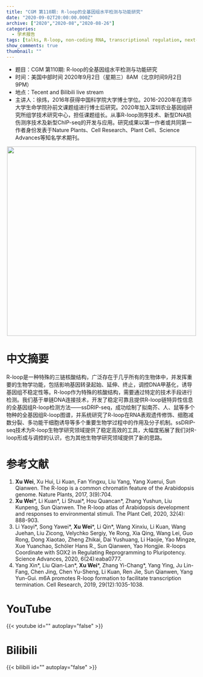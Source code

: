```yaml
---
title: "CGM 第110期: R-loop的全基因组水平检测与功能研究"
date: "2020-09-02T20:00:00.000Z"
archive: ["2020","2020-08","2020-08-26"]
categories:
  - 学术报告
tags: [talks, R-loop, non-coding RNA, transcriptional regulation, next-generation sequencing]
show_comments: true
thumbnail: ""
---
```


- 题目：CGM 第110期: R-loop的全基因组水平检测与功能研究
- 时间：美国中部时间 2020年9月2日（星期三）8AM（北京时间9月2日 9PM）
- 地点：Tecent and Bilibili live stream
- 主讲人：徐炜，2016年获得中国科学院大学博士学位。2016-2020年在清华大学生命学院孙前文课题组进行博士后研究。2020年加入深圳农业基因组研究所组学技术研究中心，担任课题组长。从事R-loop测序技术、新型DNA损伤测序技术及新型ChIP-seq的开发与应用。研究成果以第一作者或共同第一作者身份发表于Nature Plants、Cell Research、Plant Cell、Science Advances等知名学术期刊。

<div align="center">
<img src="https://i.loli.net/2020/08/29/OAlUWmwBjCKv78H.jpg" height=500>
</div>

# 中文摘要

R-loop是一种特殊的三链核酸结构，广泛存在于几乎所有的生物体中，并发挥重要的生物学功能，包括影响基因转录起始、延伸、终止，调控DNA甲基化，诱导基因组不稳定性等。R-loop作为特殊的核酸结构，需要通过特定的技术手段进行检测。我们基于单链DNA连接技术，开发了稳定可靠且提供R-loop链特异性信息的全基因组R-loop检测方法——ssDRIP-seq，成功绘制了拟南芥、人、鼠等多个物种的全基因组R-loop图谱，并系统研究了R-loop在RNA表观遗传修饰、细胞减数分裂、多功能干细胞诱导等多个重要生物学过程中的作用及分子机制。ssDRIP-seq技术为R-loop生物学研究领域提供了稳定高效的工具，大幅度拓展了我们对R-loop形成与调控的认识，也为其他生物学研究领域提供了新的思路。


# 参考文献

1. **Xu Wei**, Xu Hui, Li Kuan, Fan Yingxu, Liu Yang, Yang Xuerui, Sun Qianwen. The R-loop is a common chromatin feature of the Arabidopsis genome. Nature Plants, 2017, 3(9):704. 
2. **Xu Wei***, Li Kuan*, Li Shuai*, Hou Quancan*, Zhang Yushun, Liu Kunpeng, Sun Qianwen. The R-loop atlas of Arabidopsis development and responses to environmental stimuli. The Plant Cell, 2020, 32(4): 888-903. 
3. Li Yaoyi*, Song Yawei*, **Xu Wei***, Li Qin*, Wang Xinxiu, Li Kuan, Wang Juehan, Liu Zicong, Velychko Sergiy, Ye Rong, Xia Qing, Wang Lei, Guo Rong, Dong Xiaotao, Zheng Zhikai, Dai Yushuang, Li Haojie, Yao Mingze, Xue Yuanchao, Schöler Hans R., Sun Qianwen, Yao Hongjie. R-loops Coordinate with SOX2 in Regulating Reprogramming to Pluripotency. Science Advances, 2020, 6(24):eaba0777. 
4. Yang Xin*, Liu Qian-Lan*, **Xu Wei***, Zhang Yi-Chang*, Yang Ying, Ju Lin-Fang, Chen Jing, Chen Yu-Sheng, Li Kuan, Ren Jie, Sun Qianwen, Yang Yun-Gui. m6A promotes R-loop formation to facilitate transcription termination. Cell Research, 2019, 29(12):1035-1038. 

# YouTube

{{< youtube id="" autoplay="false" >}}

# Bilibili

{{< bilibili id="" autoplay="false" >}}


